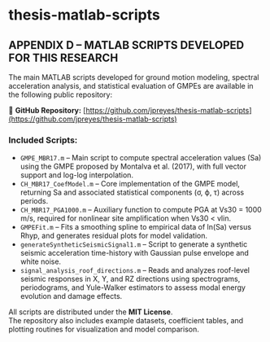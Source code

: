 # thesis-matlab-scripts
## APPENDIX D – MATLAB SCRIPTS DEVELOPED FOR THIS RESEARCH

The main MATLAB scripts developed for ground motion modeling, spectral acceleration analysis, and statistical evaluation of GMPEs are available in the following public repository:

🔗 **GitHub Repository:** [https://github.com/jpreyes/thesis-matlab-scripts](https://github.com/jpreyes/thesis-matlab-scripts)

### Included Scripts:

- `GMPE_MBR17.m` – Main script to compute spectral acceleration values (Sa) using the GMPE proposed by Montalva et al. (2017), with full vector support and log-log interpolation.
- `CH_MBR17_CoefModel.m` – Core implementation of the GMPE model, returning Sa and associated statistical components (σ, ϕ, τ) across periods.
- `CH_MBR17_PGA1000.m` – Auxiliary function to compute PGA at Vs30 = 1000 m/s, required for nonlinear site amplification when Vs30 < vlin.
- `GMPEFit.m` – Fits a smoothing spline to empirical data of ln(Sa) versus Rhyp, and generates residual plots for model validation.
- `generateSyntheticSeismicSignal1.m` – Script to generate a synthetic seismic acceleration time-history with Gaussian pulse envelope and white noise.
- `signal_analysis_roof_directions.m` – Reads and analyzes roof-level seismic responses in X, Y, and RZ directions using spectrograms, periodograms, and Yule-Walker estimators to assess modal energy evolution and damage effects.

All scripts are distributed under the **MIT License**.  
The repository also includes example datasets, coefficient tables, and plotting routines for visualization and model comparison.
